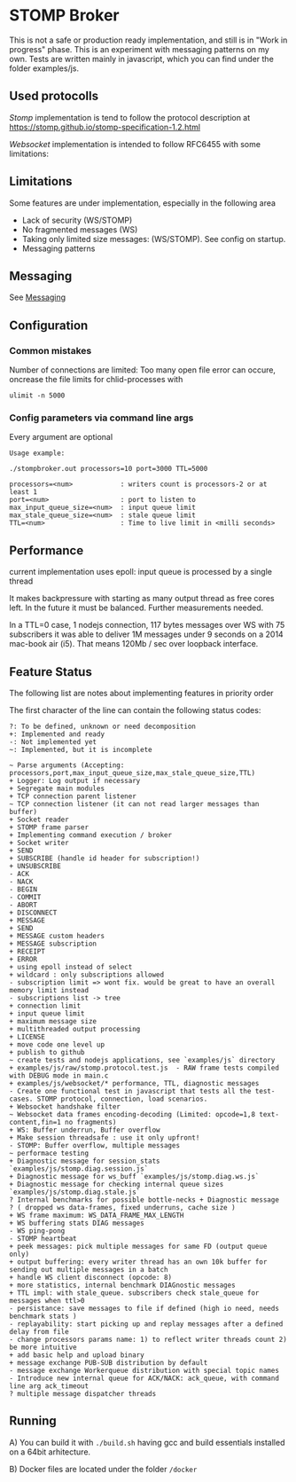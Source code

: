 STOMP Broker
============

This is not a safe or production ready implementation, and still is in "Work in progress" phase. This is an experiment with messaging patterns on my own.
Tests are written mainly in javascript, which you can find under the folder
examples/js.

Used protocolls
---------------

*Stomp* implementation is tend to follow the protocol description at https://stomp.github.io/stomp-specification-1.2.html

*Websocket* implementation is intended to follow RFC6455 with some limitations:

Limitations
-----------

Some features are under implementation, especially in the following area

- Lack of security (WS/STOMP)
- No fragmented messages (WS)
- Taking only limited size messages: (WS/STOMP). See config on startup.
- Messaging patterns

Messaging
---------

See [Messaging](pubsub.md)

Configuration
-------------

### Common mistakes

Number of connections are limited:
Too many open file error can occure, oncrease the file limits for chlid-processes with 

```
ulimit -n 5000
```

### Config parameters via command line args

Every argument are optional
```
Usage example:

./stompbroker.out processors=10 port=3000 TTL=5000 

processors=<num>            : writers count is processors-2 or at least 1
port=<num>                  : port to listen to
max_input_queue_size=<num>  : input queue limit
max_stale_queue_size=<num>  : stale queue limit
TTL=<num>                   : Time to live limit in <milli seconds>
```

Performance
-----------

current implementation uses epoll:
input queue is processed by a single thread

It makes backpressure with starting as many output thread as free cores left.
In the future it must be balanced.
Further measurements needed.

In a TTL=0 case, 1 nodejs connection, 117 bytes messages over WS with 75
subscribers it was able to deliver 1M messages under 9 seconds on a 2014
mac-book air (i5). That means 120Mb / sec over loopback interface.

Feature Status
--------------

The following list are notes about implementing features in priority order

The first character of the line can contain the following status codes:

```:text
?: To be defined, unknown or need decomposition
+: Implemented and ready
-: Not implemented yet
~: Implemented, but it is incomplete
```

```:text
~ Parse arguments (Accepting: processors,port,max_input_queue_size,max_stale_queue_size,TTL)
+ Logger: Log output if necessary
+ Segregate main modules
+ TCP connection parent listener
~ TCP connection listener (it can not read larger messages than buffer)
+ Socket reader
+ STOMP frame parser
+ Implementing command execution / broker
+ Socket writer
+ SEND
+ SUBSCRIBE (handle id header for subscription!)
+ UNSUBSCRIBE
- ACK
- NACK
- BEGIN
- COMMIT
- ABORT
+ DISCONNECT
+ MESSAGE
+ SEND
+ MESSAGE custom headers
+ MESSAGE subscription
+ RECEIPT
+ ERROR
+ using epoll instead of select
+ wildcard : only subscriptions allowed
- subscription limit => wont fix. would be great to have an overall memory limit instead
- subscriptions list -> tree
+ connection limit
+ input queue limit
+ maximum message size
+ multithreaded output processing
+ LICENSE
+ move code one level up
+ publish to github
~ create tests and nodejs applications, see `examples/js` directory
+ examples/js/raw/stomp.protocol.test.js  - RAW frame tests compiled with DEBUG mode in main.c
+ examples/js/websocket/* performance, TTL, diagnostic messages
- Create one functional test in javascript that tests all the test-cases. STOMP protocol, connection, load scenarios.
+ Websocket handshake filter
~ Websocket data frames encoding-decoding (Limited: opcode=1,8 text-content,fin=1 no fragments)
+ WS: Buffer underrun, Buffer overflow
+ Make session threadsafe : use it only upfront!
- STOMP: Buffer overflow, multiple messages
~ performace testing
+ Diagnostic message for session_stats `examples/js/stomp.diag.session.js`
+ Diagnostic message for ws_buff `examples/js/stomp.diag.ws.js`
+ Diagnostic message for checking internal queue sizes `examples/js/stomp.diag.stale.js`
? Internal benchmarks for possible bottle-necks + Diagnostic message
? ( dropped ws data-frames, fixed underruns, cache size )
+ WS frame maximum: WS_DATA_FRAME_MAX_LENGTH
+ WS buffering stats DIAG messages
- WS ping-pong
- STOMP heartbeat
+ peek messages: pick multiple messages for same FD (output queue only)
+ output buffering: every writer thread has an own 10k buffer for sending out multiple messages in a batch
+ handle WS client disconnect (opcode: 8)
+ more statistics, internal benchmark DIAGnostic messages
+ TTL impl: with stale_queue. subscribers check stale_queue for messages when ttl>0
- persistance: save messages to file if defined (high io need, needs benchmark stats )
- replayability: start picking up and replay messages after a defined delay from file
- change processors params name: 1) to reflect writer threads count 2) be more intuitive
+ add basic help and upload binary
+ message exchange PUB-SUB distribution by default
- message exchange Workerqueue distribution with special topic names
- Introduce new internal queue for ACK/NACK: ack_queue, with command line arg ack_timeout
? multiple message dispatcher threads
```

Running
-------

A) You can build it with `./build.sh` having gcc and build essentials installed on a 64bit arhitecture.

B) Docker files are located under the folder `/docker`
